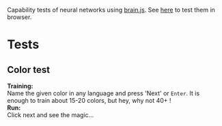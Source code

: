 Capability tests of neural networks using [brain.js](https://github.com/harthur/brain).
See [here](https://octycs.github.io/neural-tests) to test them in browser.

# Tests
## Color test
**Training:**  
Name the given color in any language and press 'Next' or `Enter`.
It is enough to train about 15-20 colors, but hey, why not 40+ !  
**Run:**  
Click next and see the magic...
